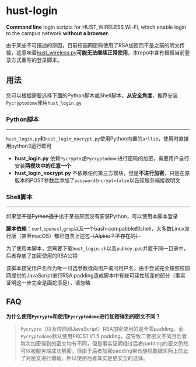 # hust-login
**Command line** login scripts for HUST_WIRELESS Wi-Fi, which enable login to the campus network **without a browser**.

由于某些不可描述的原因，目前校园网密码使用了RSA加密而不是之前的明文传输，这意味着[hust_wireless.py](https://github.com/haoqixu/hust_wireless)**可能无法继续正常使用**，本repo中含有根据当前登录方式重写的登录脚本。

## 用法
您可以根据需要选择下面的Python脚本或Shell脚本。**从安全角度**，推荐安装`Pycryptodome`使用`hust_login.py`
### Python脚本
---
`hust_login.py`和`hust_login_nocrypt.py`使用Python内置的`urllib`，使用时直接用python3运行即可

* **hust_login.py** 依赖`Pycrypto`或`Pycryptodome`进行密码的加密，需要用户自行安装**两模块中的任意一个**
* **hust_login_nocrypt.py** 不依赖任何第三方模块，但是**不进行加密**，只是在原版本的POST参数后添加了`passwordEncrypt=false`以告知服务端接收明文


### Shell脚本
---
如果您~~不是Python选手~~出于某些原因没有安装Python，可以使用本脚本登录

**脚本依赖**：`curl`,`openssl`,`grep`以及一个bash-compatible的shell，大多数Linux发行版（甚至macOS）都已包含上述包~~（Alpine？不存在的）~~

为了使用本脚本，您需要下载`hust_login.sh`以及`pubkey.pub`并置于同一目录中，后者存放了加密使用的RSA公钥

该脚本接受用户名作为唯一可选参数或向用户询问用户名，由于尝试完全按照校园网提供的JavaScript进行RSA padding造成脚本中有些可读性较差的部分（事实证明这一步完全是画蛇添足），~~请忽略~~

## FAQ

**为什么使用`Pycrypto`和使用`Pycryptodome`进行加密得到的密文不同？**
> `Pycrypto`（以及校园网JavaScript）RSA加密使用的是全零padding，而`Pycryptodome`默认使用PKCS1 V1.5 padding，这导致二者密文不同且后者每次加密得到的密文均有不同，但是事实证明经过后者padding的密文仍然可以被服务端成功解密。但由于后者加密padding带有随机数据实际上防止了对密文进行爆破，所以使用后者其实是更安全的选择。
